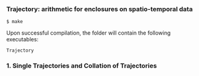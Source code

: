 
### Trajectory: arithmetic for enclosures on spatio-temporal data

```%sh
$ make
```

Upon successful compilation, the folder will contain the following executables:

```%sh
Trajectory
```  

### 1. Single Trajectories and Collation of Trajectories
	
